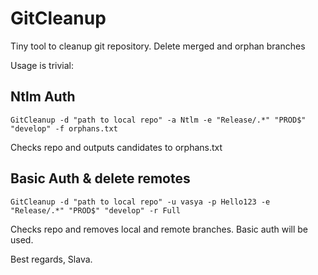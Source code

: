 # GitCleanup
Tiny tool to cleanup git repository. Delete merged and orphan branches

Usage is trivial:

## Ntlm Auth
```
GitCleanup -d "path to local repo" -a Ntlm -e "Release/.*" "PROD$" "develop" -f orphans.txt    
```
Checks repo and outputs candidates to orphans.txt

## Basic Auth & delete remotes
```
GitCleanup -d "path to local repo" -u vasya -p Hello123 -e "Release/.*" "PROD$" "develop" -r Full    
```
Checks repo and removes local and remote branches. Basic auth will be used.

Best regards,
Slava.
